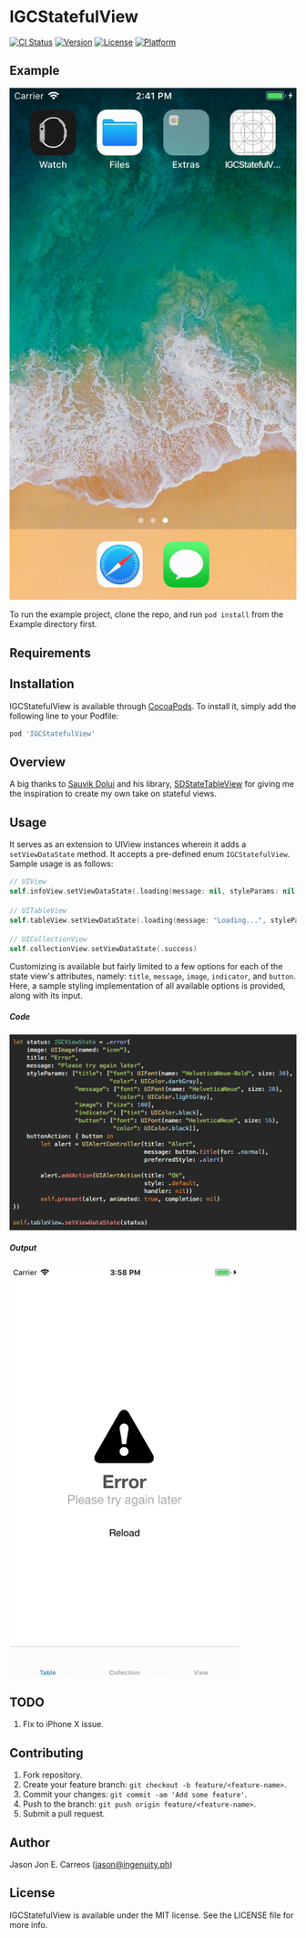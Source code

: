 # IGCStatefulView

[![CI Status](http://img.shields.io/travis/ingenuity-ph/IGCStatefulView.svg?style=flat)](https://travis-ci.org/ingenuity-ph/IGCStatefulView)
[![Version](https://img.shields.io/cocoapods/v/IGCStatefulView.svg?style=flat)](http://cocoapods.org/pods/IGCStatefulView)
[![License](https://img.shields.io/cocoapods/l/IGCStatefulView.svg?style=flat)](http://cocoapods.org/pods/IGCStatefulView)
[![Platform](https://img.shields.io/cocoapods/p/IGCStatefulView.svg?style=flat)](http://cocoapods.org/pods/IGCStatefulView)

## Example

![IGCStatefulView](https://github.com/ingenuity-ph/IGCStatefulView/blob/master/Screens/stateview.gif)

To run the example project, clone the repo, and run `pod install` from the Example directory first.

## Requirements

## Installation

IGCStatefulView is available through [CocoaPods](http://cocoapods.org). To install
it, simply add the following line to your Podfile:

```ruby
pod 'IGCStatefulView'
```

## Overview

A big thanks to [Sauvik Dolui](https://github.com/sauvikdolui) and his library, [SDStateTableView](https://github.com/sauvikdolui/SDStateTableView) for giving me the inspiration to create my own take on stateful views.

## Usage

It serves as an extension to UIView instances wherein it adds a `setViewDataState` method. It accepts a pre-defined enum `IGCStatefulView`. Sample usage is as follows:

```swift
// UIView
self.infoView.setViewDataState(.loading(message: nil, styleParams: nil))

// UITableView
self.tableView.setViewDataState(.loading(message: "Loading...", styleParams: nil))

// UICollectionView
self.collectionView.setViewDataState(.success)
```

Customizing is available but fairly limited to a few options for each of the state view's attributes, namely: `title`, `message`, `image`, `indicator`, and `button`. Here, a sample styling implementation of all available options is provided, along with its input.

##### Code

![IGCStatefulView](https://github.com/ingenuity-ph/IGCStatefulView/blob/master/Screens/alloptions.png)

##### Output

![IGCStatefulView](https://github.com/ingenuity-ph/IGCStatefulView/blob/master/Screens/alloptions.gif)


## TODO

1. Fix to iPhone X issue.

## Contributing

1. Fork repository.
2. Create your feature branch: `git checkout -b feature/<feature-name>`.
3. Commit your changes: `git commit -am 'Add some feature'`.
4. Push to the branch: `git push origin feature/<feature-name>`.
5. Submit a pull request.

## Author

Jason Jon E. Carreos (jason@ingenuity.ph)

## License

IGCStatefulView is available under the MIT license. See the LICENSE file for more info.

